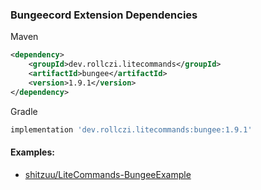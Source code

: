 ### Bungeecord Extension Dependencies
Maven
```xml
<dependency>
    <groupId>dev.rollczi.litecommands</groupId>
    <artifactId>bungee</artifactId>
    <version>1.9.1</version>
</dependency>
```
Gradle
```groovy
implementation 'dev.rollczi.litecommands:bungee:1.9.1'
```

#### Examples:
- [shitzuu/LiteCommands-BungeeExample](https://github.com/shitzuu/LiteCommands-BungeeExample)
